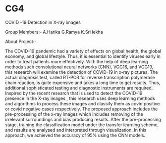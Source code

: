 # CG4
COVID -19 Detection in X-ray images

Group Members:-
A.Harika
G.Ramya
K.Sri lekha



About Project:-

The COVID-19 pandemic had a variety of effects on global health, the global economy, and global lifestyle. Thus, it is essential to identify viruses early in order to treat patients more effectively. With the help of deep learning methods such convolutional neural networks (CNN), VGG16, and VGG19, this research will examine the detection of COVID-19 in x-ray pictures. The actual diagnosis test, called RT-PCR for reverse transcription polymerase chain reaction, is quite expensive and takes a long time to get results. Thus, additional sophisticated testing and diagnostic instruments are required. Inspired by the recent research that is used to detect the COVID-19 presence in the X-ray images , this research uses deep learning methods and algorithms to process these images and classify them as covid positive or covid negative cases respectively. The proposed approach includes the pre-processing of the x-ray images which includes removing of the irrelevant surroundings and bias producing results. After the pre-processing stage, training the classification model under the transfer learning scheme, and results are analysed and interpreted through visualization. In this approach, we achieved the accuracy of 95% using the CNN models.
